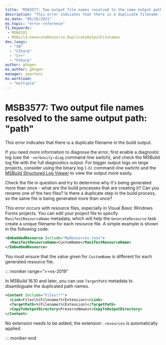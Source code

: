 ```yaml
---
title: 'MSB3577: Two output file names resolved to the same output path: "path"'
description: "This error indicates that there is a duplicate filename in the build output."
ms.date: "05/26/2021"
ms.topic: "error-reference"
f1_keywords:
 - MSB4181
 - MSBuild.GenerateResource.DuplicateOutputFilenames
dev_langs:
  - "VB"
  - "CSharp"
  - "C++"
  - "FSharp"
author: ghogen
ms.author: ghogen
manager: jmartens
ms.workload:
  - "multiple"
---
```

# MSB3577: Two output file names resolved to the same output path: "path"

This error indicates that there is a duplicate filename in the build output.

If you need more information to diagnose the error, first enable a diagnostic log (use the `-verbosity:diag` command-line switch), and check the MSBuild log file with the full diagnostics output. For bigger output logs on large projects, consider using the binary log (`-bl` command-line switch) and the [MSBuild Structured Log Viewer](https://msbuildlog.com/) to view the output more easily.

Check the file in question and try to determine why it's being generated more than once - what are the build processes that are creating it? Can you rename one of the two files?  Is there a duplicate step in the build process, so the same file is being generated more than once?

This error occurs with resource files, especially in Visual Basic Windows Forms projects. You can edit your project file to specify `ManifestResourceName` metadata, which will help the `GenerateResource` task create a unique filename for each resource file. A simple example is shown in the following code:

```xml
<EmbeddedResource Include="MyResources.resx">
  <ManifestResourceName>CustomName</ManifestResourceName>
</EmbeddedResource>
```

You must ensure that the value given for `CustomName` is different for each generated resource file.

::: moniker range=">=vs-2019"

In MSBuild 16.10 and later, you can use `TargetPath` metadata to disambiguate the duplicated path names.

```xml
<Content Include="Files\**">
  <Link>Files\%(Filename)%(Extension)</Link>
  <TargetPath>%(Filename)%(Extension)</TargetPath>
  <CopyToOutputDirectory>PreserveNewest<CopyToOutputDirectory>
</Content>
```

No extension needs to be added; the extension `.resources` is automatically applied.

::: moniker-end



